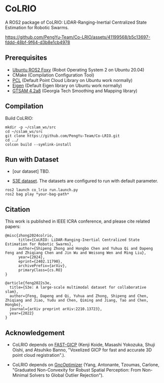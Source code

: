 # CoLRIO

A ROS2 package of CoLRIO: LiDAR-Ranging-Inertial Centralized State Estimation for Robotic Swarms. 

https://github.com/PengYu-Team/Co-LRIO/assets/41199568/b5c13697-fddd-48bf-9f64-d3b8e1cb4978

## Prerequisites
  - [Ubuntu ROS2 Foxy](http://wiki.ros.org/ROS/Installation) (Robot Operating System 2 on Ubuntu 20.04)
  - CMake (Compilation Configuration Tool)
  - [PCL](https://pointclouds.org/downloads/linux.html) (Default Point Cloud Library on Ubuntu work normally)
  - [Eigen](http://eigen.tuxfamily.org/index.php?title=Main_Page) (Default Eigen library on Ubuntu work normally)
  - [GTSAM 4.2a8](https://github.com/borglab/gtsam/releases) (Georgia Tech Smoothing and Mapping library)

## Compilation
  Build CoLRIO:
  ```
  mkdir -p ~/cslam_ws/src
  cd ~/cslam_ws/src
  git clone https://github.com/PengYu-Team/Co-LRIO.git
  cd ../
  colcon build --symlink-install
  ```
## Run with Dataset
  - [our dataset] TBD.

  - [S3E dataset](https://github.com/PengYu-Team/S3E). The datasets are configured to run with default parameter.
  ```
  ros2 launch co_lrio run.launch.py
  ros2 bag play *your-bag-path*
  ```
## Citation
This work is published in IEEE ICRA conference, and please cite related papers:

```
@misc{zhong2024colrio,
      title={CoLRIO: LiDAR-Ranging-Inertial Centralized State Estimation for Robotic Swarms}, 
      author={Shipeng Zhong and Hongbo Chen and Yuhua Qi and Dapeng Feng and Zhiqiang Chen and Jin Wu and Weisong Wen and Ming Liu},
      year={2024},
      eprint={2402.11790},
      archivePrefix={arXiv},
      primaryClass={cs.RO}
}
```

```
@article{feng2022s3e,
  title={S3e: A large-scale multimodal dataset for collaborative slam},
  author={Feng, Dapeng and Qi, Yuhua and Zhong, Shipeng and Chen, Zhiqiang and Jiao, Yudu and Chen, Qiming and Jiang, Tao and Chen, Hongbo},
  journal={arXiv preprint arXiv:2210.13723},
  year={2022}
}
```

## Acknowledgement

  - CoLRIO depends on [FAST-GICP](https://github.com/SMRT-AIST/fast_gicp) (Kenji Koide, Masashi Yokozuka, Shuji Oishi, and Atsuhiko Banno, "Voxelized GICP for fast and accurate 3D point cloud registration".).

  - CoLRIO depends on [GncOptimizer](https://github.com/borglab/gtsam/blob/3a1fe574683f608759eaff4636ab53def600ce84/gtsam/nonlinear/GncOptimizer.h#L45) (Yang, Antonante, Tzoumas, Carlone, "Graduated Non-Convexity for Robust Spatial Perception: From Non-Minimal Solvers to Global Outlier Rejection").
